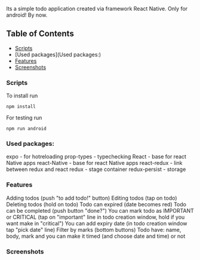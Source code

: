 Its a simple todo application created via framework React Native.
Only for android! By now.

## Table of Contents
* [Scripts](Scripts)
* [Used packages](Used packages:)
* [Features](Features)
* [Screenshots](Screenshots)
### Scripts
To install run
```
npm install
```
For testing run
```
npm run android
```
### Used packages:
  expo - for hotreloading
  prop-types - typechecking
  React - base for react Native apps
  react-Native - base for react Native apps
  react-redux - link between redux and react
  redux - stage container
  redux-persist - storage

### Features
  Adding todos (push "to add todo!" button)
  Editing todos (tap on todo)
  Deleting todos (hold on todo)
  Todo can expired (date becomes red)
  Todo can be completed (push button "done?")
  You can mark todo as IMPORTANT or CRITICAL (tap on "important" line in todo creation window, hold if you want make in "critical")
  You can add expiry date (in todo creation window tap "pick date" line)
  Filter by marks (bottom buttons)
  Todo have: name, body, mark and you can make it timed (and choose date and time) or not
### Screenshots
